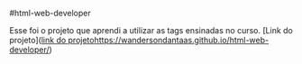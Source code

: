 #html-web-developer

Esse foi o projeto que aprendi a utilizar as tags ensinadas no curso.
[Link do projeto]([link do projeto](https://wandersondantaas.github.io/html-web-developer/)https://wandersondantaas.github.io/html-web-developer/)

